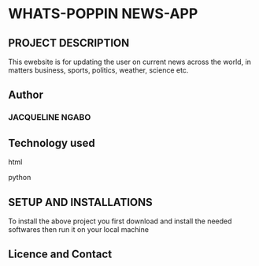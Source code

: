# WHATS-POPPIN NEWS-APP

## PROJECT DESCRIPTION
<P> This ewebsite is for updating the user on current news across the world, in matters business, sports, politics, weather, science etc.</p>

## Author
<h3> JACQUELINE NGABO</h3>

## Technology used
<p>html</p>
<p>python</p>

## SETUP AND INSTALLATIONS
<P>To install the above project you first download and install the needed softwares then run it on your local machine</p>

## Licence and Contact


